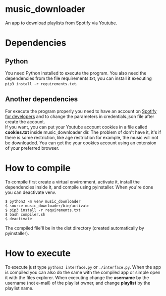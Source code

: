 # music_downloader
An app to download playlists from Spotify via Youtube.

# Dependencies

## Python
You need Python installed to execute the program. 
You also need the dependencies from the file requirements.txt, 
you can install it executing `pip3 install -r requirements.txt`.

## Another dependencies
For execute the program properly you need to have an account on [Spotify for developers](https://developer.spotify.com/)
and to change the parameters in credentials.json file after create the account.  
If you want, you can put your Youtube account cookies in a file called **cookies.txt** inside music_downloader dir.
The problem of don't have it, it's if there is some restriction,
like age restriction for example, the music will not be downloaded.
You can get the your cookies account using an extension of your preferred browser.

# How to compile
To compile first create a virtual environment, activate it, install the dependencies inside it,
and compile using pyinstaller.
When you're done you can deactivate venv.

```
$ python3 -m venv music_downloader
$ source music_downloader/bin/activate
$ pip3 install -r requirements.txt
$ bash compiler.sh
$ deactivate
```

The compiled file'll be in the dist directory (created automatically by pyinstaller).

# How to execute
To execute just type `python3 interface.py` or `./interface.py`.
When the app is compiled you can also do the same with the compiled app
or simple open it with the files explorer.
When executing change the **username** by the username (not e-mail) of the playlist owner,
and change **playlist** by the playlist name.
